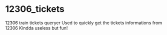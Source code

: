 # 12306_tickets
12306 train tickets queryer
Used to quickly get the tickets informations from 12306 
Kindda useless but fun!
